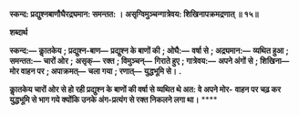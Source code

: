 **स्कन्द: प्रद्युश्नबाणौघैरद्र्यमान: समन्तत: ।** **असृग्विमुञ्चन्गात्रेवय: शिखिनापक्रमद्रणात् ॥ १५॥** 

**शब्दार्थ** 

**स्कन्द:—** **काॢतकेय** **; प्रद्युश्न-बाण—** **प्रद्युश्न के बाणों की** **; ओघै:—** **वर्षा से** **; अद्र्यमान:—** **व्यथित हुआ** **; समन्तत:—** **चारों ओर** **;** **असृक्—** **रक्त** **; विमुञ्चन्—** **गिराते हुए** **; गात्रेवय:—** **अपने अंगों से** **; शिखिना—** **मोर वाहन पर** **; अपाक्रमत्—** **चला गया** **; रणात्—** **युद्धभूमि से।** **.** 

**काॢतकेय चारों ओर से हो रही प्रद्युश्न के बाणों की वर्षा से व्यथित थे अत: वे अपने मोर-** **वाहन पर चढ़ कर युद्धभूमि से भाग गये क्योंकि उनके अंग-प्रत्यंग से रक्त निकलने लगा था।** **** 